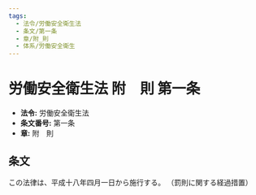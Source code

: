 ```yaml
---
tags:
  - 法令/労働安全衛生法
  - 条文/第一条
  - 章/附_則
  - 体系/労働安全衛生
---
```

# 労働安全衛生法 附　則 第一条

- **法令:** 労働安全衛生法
- **条文番号:** 第一条
- **章:** 附　則

## 条文
この法律は、平成十八年四月一日から施行する。
（罰則に関する経過措置）

